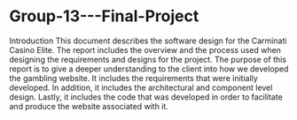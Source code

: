 # Group-13---Final-Project

Introduction
This document describes the software design for the Carminati Casino Elite. The report includes the overview and the process used when designing the requirements and designs for the project. 
	The purpose of this report is to give a deeper understanding to the client into how we developed the gambling website. It includes the requirements that were initially developed. In addition, it includes the architectural and component level design. Lastly, it includes the code that was developed in order to facilitate and produce the website associated with it. 
